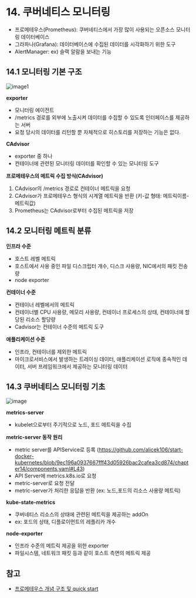 # 14. 쿠버네티스 모니터링

- 프로메테우스(Prometheus): 쿠버네티스에서 가장 많이 사용되는 오픈소스 모니터링 데이터베이스
- 그라파나(Grafana): 데이터베이스에 수집된 데이터를 시각화하기 위한 도구
- AlertManager: ex) 슬랙 알람을 보내는 기능

## 14.1 모니터링 기본 구조
![image1](https://user-images.githubusercontent.com/40483081/133448494-2d74f3d8-4e4a-464f-bb63-2f15d10c9932.png)

**exporter**
- 모니터링 에이전트
- /metrics 경로를 외부에 노출시켜 데이터를 수집할 수 있도록 인터페이스를 제공하는 서버
- 요청 당시의 데이터를 리턴할 뿐 자체적으로 히스토리를 저장하는 기능은 없다.

**CAdvisor**
- exporter 중 하나
- 컨테이너에 관련된 모니터링 데이터를 확인할 수 있는 모니터링 도구

**프로메테우스의 메트릭 수집 방식(CAdvisor)**

1. CAdvisor의 /metrics 경로로 컨테이너 메트릭을 요청
2. CAdvisor가 프로메테우스 형식의 시계열 메트릭을 반환 (키-값 형태: 메트릭이름-메트릭값)
3. Prometheus는 CAdvisor로부터 수집된 메트릭을 저장


## 14.2 모니터링 메트릭 분류

**인프라 수준**
- 호스트 레벨 메트릭
- 호스트에서 사용 중인 파일 디스크립터 개수, 디스크 사용량, NIC에서의 패킷 전송량
- node exporter

**컨테이너 수준**
- 컨테이너 레벨에서의 메트릭
- 컨테이너별 CPU 사용량, 메모리 사용량, 컨테이너 프로세스의 상태, 컨테이너에 할당된 리소스 할당량
- Cadvisor는 컨테이너 수준의 메트릭 도구

**애플리케이션 수준**
- 인프라, 컨테이너를 제외한 메트릭
- 마이크로서비스에서 발생하는 트레이싱 데이터, 애플리케이션 로직에 종속적인 데이터, 서버 프레임워크에서 제공하는 모니터링 데이터

## 14.3 쿠버네티스 모니터링 기초

![image](https://user-images.githubusercontent.com/40483081/133469210-0d657260-1019-4dcf-9dad-bb50c4b65710.png)

**metrics-server**
- kubelet으로부터 주기적으로 노드, 포드 메트릭을 수집

**metric-server 동작 원리**
- metric server를 APIService로 등록 (https://github.com/alicek106/start-docker-kubernetes/blob/9ec196a0937667fff43d05926bac2cafea3cd874/chapter14/components.yaml#L43)
- API Server에 metrics.k8s.io로 요청
- metric-server로 요청 전달
- metric-server가 처리한 응답을 반환 (ex: 노드,포드의 리소스 사용량 메트릭)

**kube-state-metrics**
- 쿠버네티스 리소스의 상태에 관련된 메트릭을 제공하는 addOn
- ex: 포드의 상태, 디플로이먼트의 레플리카 개수

**node-exporter**
- 인프라 수준의 메트릭 제공을 위한 exporter
- 파일시스템, 네트워크 패킷 등과 같이 호스트 측면의 메트릭 제공


## 참고
- [프로메테우스 개념 구조 및 quick start](https://owin2828.github.io/devlog/2020/03/13/etc-5.html)
